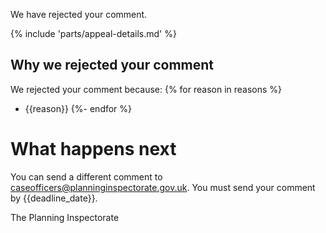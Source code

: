 We have rejected your comment.

{% include 'parts/appeal-details.md' %}

## Why we rejected your comment

We rejected your comment because:
{% for reason in reasons %}
- {{reason}}
{%- endfor %}

# What happens next

You can send a different comment to caseofficers@planninginspectorate.gov.uk. You must send your comment by {{deadline_date}}.

The Planning Inspectorate
